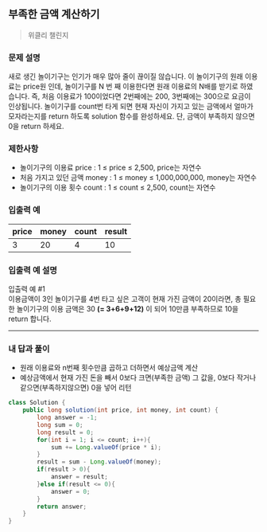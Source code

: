 ## 부족한 금액 계산하기

> 위클리 챌린지

### 문제 설명

새로 생긴 놀이기구는 인기가 매우 많아 줄이 끊이질 않습니다. 이 놀이기구의 원래 이용료는 price원 인데, 놀이기구를 N 번 째 이용한다면 원래 이용료의 N배를 받기로 하였습니다. 즉, 처음 이용료가 100이었다면 2번째에는 200, 3번째에는 300으로 요금이 인상됩니다.
놀이기구를 count번 타게 되면 현재 자신이 가지고 있는 금액에서 얼마가 모자라는지를 return 하도록 solution 함수를 완성하세요.
단, 금액이 부족하지 않으면 0을 return 하세요.

### 제한사항

- 놀이기구의 이용료 price : 1 ≤ price ≤ 2,500, price는 자연수
- 처음 가지고 있던 금액 money : 1 ≤ money ≤ 1,000,000,000, money는 자연수
- 놀이기구의 이용 횟수 count : 1 ≤ count ≤ 2,500, count는 자연수

### 입출력 예

| price | money | count | result |
| ----- | ----- | ----- | ------ |
| 3     | 20    | 4     | 10     |

### 입출력 예 설명

입출력 예 #1<br>
이용금액이 3인 놀이기구를 4번 타고 싶은 고객이 현재 가진 금액이 20이라면, 총 필요한 놀이기구의 이용 금액은 30 **(= 3+6+9+12)** 이 되어 10만큼 부족하므로 10을 return 합니다.

---

### 내 답과 풀이

- 원래 이용료와 n번째 횟수만큼 곱하고 더하면서 예상금액 계산
- 예상금액에서 현재 가진 돈을 빼서 0보다 크면(부족한 금액) 그 값을, 0보다 작거나 같으면(부족하지않으면) 0을 넣어 리턴


```java
class Solution {
    public long solution(int price, int money, int count) {
        long answer = -1;
        long sum = 0;
        long result = 0;
        for(int i = 1; i <= count; i++){
            sum += Long.valueOf(price * i);
        }
        result = sum - Long.valueOf(money);
        if(result > 0){
            answer = result;
        }else if(result <= 0){
            answer = 0;
        }
        return answer;
    }
}
```







